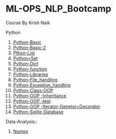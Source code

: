 # ML-OPS_NLP_Bootcamp
Course By Krish Naik

Python
1.  [Python-Basic](https://github.com/piidus/ML-OPS_NLP_Bootcamp/blob/main/python_practice/assignment_question.ipynb)
2.  [Python-Basic-2](https://github.com/piidus/ML-OPS_NLP_Bootcamp/blob/main/python_practice/assignments.ipynb)
3.  [Pthon-List](https://github.com/piidus/ML-OPS_NLP_Bootcamp/blob/main/python_practice/list_Assignment.ipynb)
4.  [Python=Set](https://github.com/piidus/ML-OPS_NLP_Bootcamp/blob/main/python_practice/sets_assignment.ipynb)
5.  [Python-Dict](https://github.com/piidus/ML-OPS_NLP_Bootcamp/blob/main/python_practice/dictionaries_assignment.ipynb)
6.  [Python-function](https://github.com/piidus/ML-OPS_NLP_Bootcamp/blob/main/python_practice/advancefunctions.ipynb)
7.  [Python-Libraries](https://github.com/piidus/ML-OPS_NLP_Bootcamp/blob/main/python_practice/packagesquestion.ipynb) 
8.  [Python-File_handling](https://github.com/piidus/ML-OPS_NLP_Bootcamp/blob/main/python_practice/filehandlingquestions.ipynb)
9.  [Python-Exception_handling](https://github.com/piidus/ML-OPS_NLP_Bootcamp/blob/main/python_practice/exceptionhandlingquestions.ipynb)
10.  [Python-Class-OOP](https://github.com/piidus/ML-OPS_NLP_Bootcamp/blob/main/python_practice/classesobjectquestions.ipynb)
11.  [Python-OOP -Inheritance](https://github.com/piidus/ML-OPS_NLP_Bootcamp/blob/main/python_practice/inhertiancequestions.ipynb)
12.  [Python-OOP -test](https://github.com/piidus/ML-OPS_NLP_Bootcamp/blob/main/python_practice/oopsQUESTION.ipynb)
13.  [Python-OOP -Iterator-Genetor=Decorator](https://github.com/piidus/ML-OPS_NLP_Bootcamp/blob/main/python_practice/itergendecorquestion.ipynb)
14.  [Python-Sqlite-Database](https://github.com/piidus/ML-OPS_NLP_Bootcamp/blob/main/python_practice/Module_SQLite3_Assignments_Questions.ipynb)


Data-Analysis::
1.  [Numpy](https://github.com/piidus/ML-OPS_NLP_Bootcamp/blob/main/data-analysis/numpyassignments.ipynb)